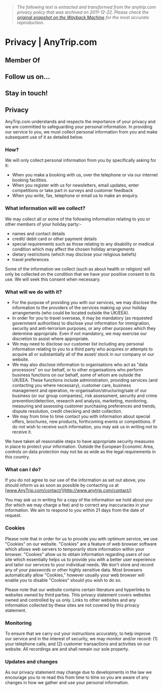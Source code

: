 > *The following text is extracted and transformed from the anytrip.com privacy policy that was archived on 2011-12-22. Please check the [original snapshot on the Wayback Machine](https://web.archive.org/web/20111222041121id_/http%3A//www.anytrip.com/privacy) for the most accurate reproduction.*

# Privacy | AnyTrip.com

## Member Of

[](http://www.abta.com/find-a-holiday/member-search/7167)

## Follow us on...

[](http://twitter.com/any_trip)

[](http://www.facebook.com/anytrip)

## Stay in touch!

## Privacy

AnyTrip.com understands and respects the importance of your privacy and we are committed to safeguarding your personal information. In providing our service to you, we must collect personal information from you and make subsequent use of it as detailed below.

### How?

We will only collect personal information from you by specifically asking for it:

  * When you make a booking with us, over the telephone or via our internet booking facilities.
  * When you register with us for newsletters, email updates, enter competitions or take part in surveys and customer feedback
  * When you write, fax, telephone or email us to make an enquiry.



### What information will we collect?

We may collect all or some of the following information relating to you or other members of your holiday party:-

  * names and contact details
  * credit/ debit card or other payment details
  * special requirements such as those relating to any disability or medical condition which may affect the chosen holiday arrangements
  * dietary restrictions (which may disclose your religious beliefs)
  * travel preferences



Some of the information we collect (such as about health or religion) will only be collected on the condition that we have your positive consent to its use. We will seek this consent when necessary.

### What will we do with it?

  * For the purpose of providing you with our services, we may disclose the information to the providers of the services making up your holiday arrangements (who could be located outside the UK/EEA).
  * In order for you to travel overseas, it may be mandatory (as requested government authorities) to disclose your information for immigration, security and anti-terrorism purposes, or any other purposes which they determine appropriate. Even if not mandatory, we may exercise our discretion to assist where appropriate.
  * We may need to disclose our customer list including any personal information relating to you to a third party who acquires or attempts to acquire all or substantially all of the asset/ stock in our company or our website.
  * We may also disclose information to organisations who act as "data processors" on our behalf, or to other organisations who perform business functions on our behalf, some of whom are outside the UK/EEA. These functions include administration, providing services (and contacting you where necessary), customer care, business management and operation, re-organisation/structuring/sale of our business (or our group companies), risk assessment, security and crime prevention/detection, research and analysis, marketing, monitoring, measuring and assessing customer purchasing preferences and trends, dispute resolution, credit checking and debt collection.
  * We may from time to time contact you with information about special offers, brochures, new products, forthcoming events or competitions. If do not wish to receive such information, you may ask us in writing not to receive it.



We have taken all reasonable steps to have appropriate security measures in place to protect your information. Outside the European Economic Area, controls on data protection may not be as wide as the legal requirements in this country.

### What can I do?

If you do not agree to our use of the information as set out above, you should inform us as soon as possible by contacting us at [www.AnyTrip.com/contact/](http://www.anytrip.com/contact/)

You may ask us in writing for a copy of the information we hold about you (for which we may charge a fee) and to correct any inaccuracies in your information. We aim to respond to you within 21 days from the date of request.

### Cookies

Please note that in order for us to provide you with optimum service, we use "Cookies" on our website. "Cookies" are a feature of web browser software which allows web servers to temporarily store information within your browser. "Cookies" allow us to obtain information regarding users of our site which essentially helps us to provide you with a better user experience and tailor our services to your individual needs. We don't store and record any of your passwords or other highly sensitive data. Most browsers automatically allow "Cookies," however usually your web browser will enable you to disable "Cookies" should you wish to do so.

Please note that our website contains certain literature and hyperlinks to websites owned by third parties. This privacy statement covers websites owned and controlled by us only. Links to other websites and any information collected by these sites are not covered by this privacy statement.

### Monitoring

To ensure that we carry out your instructions accurately, to help improve our service and in the interest of security, we may monitor and/or record: (1) your telephone calls; and (2) customer transactions and activities on our website. All recordings are and shall remain our sole property.

### Updates and changes

As our privacy statement may change due to developments in the law we encourage you to re read this from time to time so you are aware of any changes in how we gather and use your personal information.
